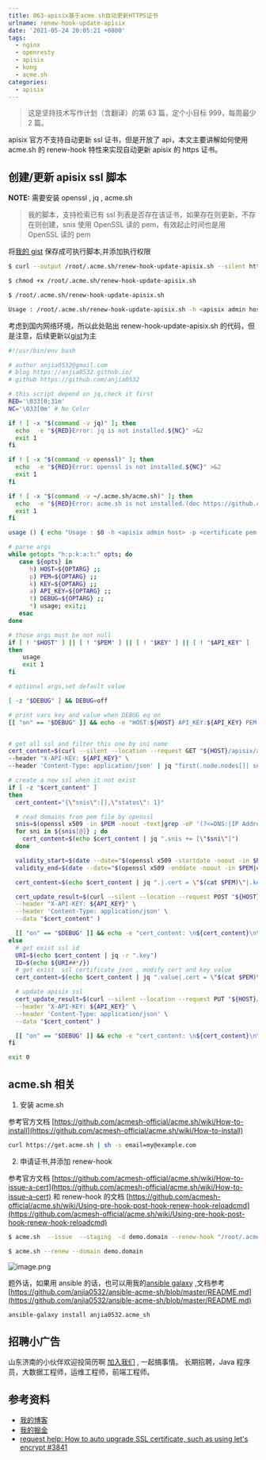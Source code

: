```yaml
---
title: 063-apisix基于acme.sh自动更新HTTPS证书
urlname: renew-hook-update-apisix
date: '2021-05-24 20:05:21 +0800'
tags:
  - nginx
  - openresty
  - apisix
  - kong
  - acme.sh
categories:
  - apisix
---
```


> 这是坚持技术写作计划（含翻译）的第 63 篇，定个小目标 999，每周最少 2 篇。

apisix 官方不支持自动更新 ssl 证书，但是开放了 api，本文主要讲解如何使用 acme.sh 的 renew-hook 特性来实现自动更新 apisix 的 https 证书。

<!-- more -->

## 创建/更新 apisix ssl 脚本

**NOTE:**​
需要安装 openssl , jq , acme.sh

> 我的脚本，支持检索已有 ssl 列表是否存在该证书，如果存在则更新，不存在则创建，snis 使用 OpenSSL 读的 pem，有效起止时间也是用 OpenSSL 读的 pem

将[我的 gist](https://gist.github.com/anjia0532/9ebf8011322f43e3f5037bc2af3aeaa6#file-renew-hook-update-apisix-sh) 保存成可执行脚本,并添加执行权限

```bash
$ curl --output /root/.acme.sh/renew-hook-update-apisix.sh --silent https://gist.githubusercontent.com/anjia0532/9ebf8011322f43e3f5037bc2af3aeaa6/raw/65b359a4eed0ae990f9188c2afa22bacd8471652/renew-hook-update-apisix.sh

$ chmod +x /root/.acme.sh/renew-hook-update-apisix.sh

$ /root/.acme.sh/renew-hook-update-apisix.sh

Usage : /root/.acme.sh/renew-hook-update-apisix.sh -h <apisix admin host> -p <certificate pem file> -k <certificate private key file> -a <admin api key> -t <print debug info switch off/on,default off>
```

考虑到国内网络环境，所以此处贴出 renew-hook-update-apisix.sh 的代码，但是注意，后续更新以[gist](https://gist.github.com/anjia0532/9ebf8011322f43e3f5037bc2af3aeaa6#file-renew-hook-update-apisix-sh)为主

```bash
#!/usr/bin/env bash

# author anjia0532@gmail.com
# blog https://anjia0532.github.io/
# github https://github.com/anjia0532

# this script depend on jq,check it first
RED='\033[0;31m'
NC='\033[0m' # No Color

if ! [ -x "$(command -v jq)" ]; then
  echo  -e "${RED}Error: jq is not installed.${NC}" >&2
  exit 1
fi

if ! [ -x "$(command -v openssl)" ]; then
  echo  -e "${RED}Error: openssl is not installed.${NC}" >&2
  exit 1
fi

if ! [ -x "$(command -v ~/.acme.sh/acme.sh)" ]; then
  echo  -e "${RED}Error: acme.sh is not installed.(doc https://github.com/acmesh-official/acme.sh/wiki/How-to-install)${NC}" >&2
  exit 1
fi

usage () { echo "Usage : $0 -h <apisix admin host> -p <certificate pem file> -k <certificate private key file> -a <admin api key> -t <print debug info switch off/on,default off>"; }

# parse args
while getopts "h:p:k:a:t:" opts; do
   case ${opts} in
      h) HOST=${OPTARG} ;;
      p) PEM=${OPTARG} ;;
      k) KEY=${OPTARG} ;;
      a) API_KEY=${OPTARG} ;;
      t) DEBUG=${OPTARG} ;;
      *) usage; exit;;
   esac
done

# those args must be not null
if [ ! "$HOST" ] || [ ! "$PEM" ] || [ ! "$KEY" ] || [ ! "$API_KEY" ]
then
    usage
    exit 1
fi

# optional args,set default value

[ -z "$DEBUG" ] && DEBUG=off

# print vars key and value when DEBUG eq on
[[ "on" == "$DEBUG" ]] && echo -e "HOST:${HOST} API_KEY:${API_KEY} PEM FILE:${PEM} KEY FILE:${KEY} DEBUG:${DEBUG}"


# get all ssl and filter this one by sni name
cert_content=$(curl --silent --location --request GET "${HOST}/apisix/admin/ssl/" \
--header "X-API-KEY: ${API_KEY}" \
--header 'Content-Type: application/json' | jq "first(.node.nodes[]| select(.value.snis[] | contains(\"$(openssl x509 -in $PEM -noout -text|grep -oP '(?<=DNS:|IP Address:)[^,]+'|sort|head -n1)\")))")

# create a new ssl when it not exist
if [ -z "$cert_content" ]
then
  cert_content="{\"snis\":[],\"status\": 1}"

  # read domains from pem file by openssl
  snis=$(openssl x509 -in $PEM -noout -text|grep -oP '(?<=DNS:|IP Address:)[^,]+'|sort)
  for sni in ${snis[@]} ; do
    cert_content=$(echo $cert_content | jq ".snis += [\"$sni\"]")
  done

  validity_start=$(date --date="$(openssl x509 -startdate -noout -in $PEM|cut -d= -f 2)" +"%s")
  validity_end=$(date --date="$(openssl x509 -enddate -noout -in $PEM|cut -d= -f 2)" +"%s")

  cert_content=$(echo $cert_content | jq ".|.cert = \"$(cat $PEM)\"|.key = \"$(cat $KEY)\"|.validity_start=${validity_start}|.validity_end=${validity_end}")

  cert_update_result=$(curl --silent --location --request POST "${HOST}/apisix/admin/ssl/" \
  --header "X-API-KEY: ${API_KEY}" \
  --header 'Content-Type: application/json' \
  --data "$cert_content" )

  [[ "on" == "$DEBUG" ]] && echo -e "cert_content: \n${cert_content}\n\ncreate result json:\n\n${cert_update_result}"
else
  # get exist ssl id
  URI=$(echo $cert_content | jq -r ".key")
  ID=$(echo ${URI##*/})
  # get exist  ssl certificate json , modify cert and key value
  cert_content=$(echo $cert_content | jq ".value|.cert = \"$(cat $PEM)\"|.key = \"$(cat $KEY)\"|.id=\"${ID}\"|.update_time=$(date +'%s')")

  # update apisix ssl
  cert_update_result=$(curl --silent --location --request PUT "${HOST}/apisix/admin/ssl/${ID}" \
  --header "X-API-KEY: ${API_KEY}" \
  --header 'Content-Type: application/json' \
  --data "$cert_content" )

  [[ "on" == "$DEBUG" ]] && echo -e "cert_content: \n${cert_content}\n\nupdate result json:\n\n${cert_update_result}"
fi

exit 0
```

## acme.sh 相关

1. 安装 acme.sh

参考官方文档 [https://github.com/acmesh-official/acme.sh/wiki/How-to-install](https://github.com/acmesh-official/acme.sh/wiki/How-to-install)

```bash
curl https://get.acme.sh | sh -s email=my@example.com
```

2. 申请证书,并添加 renew-hook

参考官方文档 [https://github.com/acmesh-official/acme.sh/wiki/How-to-issue-a-cert](https://github.com/acmesh-official/acme.sh/wiki/How-to-issue-a-cert) 和 renew-hook 的文档 [https://github.com/acmesh-official/acme.sh/wiki/Using-pre-hook-post-hook-renew-hook-reloadcmd](https://github.com/acmesh-official/acme.sh/wiki/Using-pre-hook-post-hook-renew-hook-reloadcmd)

```bash
$ acme.sh  --issue  --staging  -d demo.domain --renew-hook "/root/.acme.sh/renew-hook-update-apisix.sh  -h http://apisix-admin:port -p /root/.acme.sh/demo.domain/demo.domain.cer -k /root/.acme.sh/demo.domain/demo.domain.key -a xxxxxxxxxxxxx"

$ acme.sh --renew --domain demo.domain
```

![image.png](https://cdn.nlark.com/yuque/0/2021/png/226273/1621846151113-3d51d00f-c962-4b1c-a0c1-5478ba9d7e38.png#clientId=u1b96d101-bfc0-4&from=paste&height=306&id=u32e1ee6b&margin=%5Bobject%20Object%5D&name=image.png&originHeight=306&originWidth=1889&originalType=binary&size=33444&status=done&style=none&taskId=uc13b01f7-d5c9-4bfa-9211-8df9a48bd67&width=1889)

题外话，如果用 ansible 的话，也可以用我的[ansible galaxy](https://galaxy.ansible.com/anjia0532/acme_sh) ,文档参考 [https://github.com/anjia0532/ansible-acme-sh/blob/master/README.md](https://github.com/anjia0532/ansible-acme-sh/blob/master/README.md)

```bash
ansible-galaxy install anjia0532.acme_sh
```

## 招聘小广告

山东济南的小伙伴欢迎投简历啊 [加入我们](https://www.zhipin.com/job_detail/20db89ac1adece6d3nZ-2tu1E1Q~.html) , 一起搞事情。
长期招聘，Java 程序员，大数据工程师，运维工程师，前端工程师。

## 参考资料

- [我的博客](https://anjia0532.github.io/2021/05/24/renew-hook-update-apisix)
- [我的掘金](https://juejin.cn/post/6965778290619449351)
- [request help: How to auto upgrade SSL certificate, such as using let's encrypt #3841](https://github.com/apache/apisix/issues/3841)
